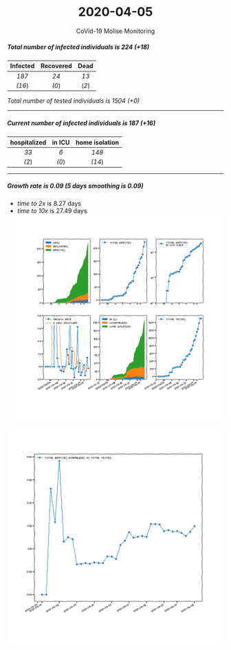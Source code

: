 <div align='center'>

# 2020-04-05
CoVid-19 Molise Monitoring
</div>

##### Total number of infected individuals is 224 (+18)
Infected | Recovered | Dead
:---: | :---: | :---:
*187* | *24* | *13*
*(16*) | *(0*) | (*2*)

*Total number of tested individuals is 1504 (+0)*
***
##### Current number of infected individuals is 187 (+16)
hospitalized | in ICU | home isolation
:---: | :---: | :---:
*33* |*6* |*148*
*(2*) |*(0*) |*(14*)
***
##### Growth rate is 0.09 (5 days smoothing is 0.09)
- *time to 2x* is 8.27 days
- *time to 10x* is 27.49 days
![stats][stats]

![infected_normalized][infected_normalized]

[stats]: stats_Molise.png
[infected_normalized]: infected_normalized_Molise.png
